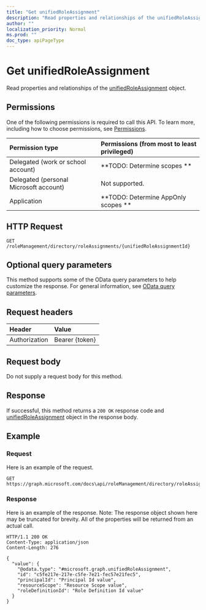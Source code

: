```yaml
---
title: "Get unifiedRoleAssignment"
description: "Read properties and relationships of the unifiedRoleAssignment object."
author: ""
localization_priority: Normal
ms.prod: ""
doc_type: apiPageType
---
```


# Get unifiedRoleAssignment

Read properties and relationships of the [unifiedRoleAssignment](../resources/unifiedroleassignment.md) object.

## Permissions
One of the following permissions is required to call this API. To learn more, including how to choose permissions, see [Permissions](/concepts/permissions-reference.md).

|Permission type|Permissions (from most to least privileged)|
|:---|:---|
|Delegated (work or school account)|**TODO: Determine scopes **|
|Delegated (personal Microsoft account)|Not supported.|
|Application|**TODO: Determine AppOnly scopes **|

## HTTP Request
<!-- {
  "blockType": "ignored"
}
-->
``` http
GET /roleManagement/directory/roleAssignments/{unifiedRoleAssignmentId}
```

## Optional query parameters
This method supports some of the OData query parameters to help customize the response. For general information, see [OData query parameters](/graph/query-parameters).

## Request headers
|Header|Value|
|:---|:---|
|Authorization|Bearer {token}|

## Request body
Do not supply a request body for this method.

## Response
If successful, this method returns a `200 OK` response code and [unifiedRoleAssignment](../resources/unifiedroleassignment.md) object in the response body.

## Example

### Request
Here is an example of the request.
<!-- {
  "blockType": "request",
  "name": "get_unifiedroleassignment"
}
-->
``` http
GET https://graph.microsoft.com/docs\api/roleManagement/directory/roleAssignments/{unifiedRoleAssignmentId}
```

### Response
Here is an example of the response. Note: The response object shown here may be truncated for brevity. All of the properties will be returned from an actual call.
<!-- {
  "blockType": "response",
  "truncated": true,
  "@odata.type": "microsoft.graph.unifiedRoleAssignment"
}
-->
``` http
HTTP/1.1 200 OK
Content-Type: application/json
Content-Length: 276

{
  "value": {
    "@odata.type": "#microsoft.graph.unifiedRoleAssignment",
    "id": "c5fe217e-217e-c5fe-7e21-fec57e21fec5",
    "principalId": "Principal Id value",
    "resourceScope": "Resource Scope value",
    "roleDefinitionId": "Role Definition Id value"
  }
}
```

